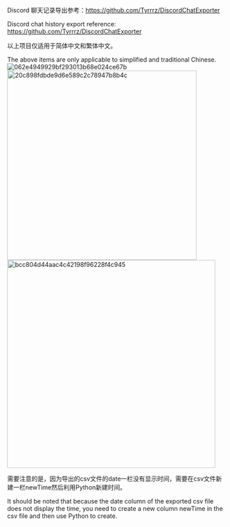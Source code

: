 Discord 聊天记录导出参考：https://github.com/Tyrrrz/DiscordChatExporter

Discord chat history export reference: https://github.com/Tyrrrz/DiscordChatExporter

以上项目仅适用于简体中文和繁体中文。


The above items are only applicable to simplified and traditional Chinese.
![062e4949929bf293013b68e024ce67b](https://github.com/kakiyeah/Sentiment-analysis-of-Discord-chat-history/assets/160962346/41e33e2c-7818-470a-b1c2-123e7bebb8a6)
<img width="437" alt="20c898fdbde9d6e589c2c78947b8b4c" src="https://github.com/kakiyeah/Sentiment-analysis-of-Discord-chat-history/assets/160962346/2429d3db-1569-4ea9-af0f-e07119f64aa5">
<img width="480" alt="bcc804d44aac4c42198f96228f4c945" src="https://github.com/kakiyeah/Sentiment-analysis-of-Discord-chat-history/assets/160962346/a19102b2-2d2d-4479-9093-02150102ec4d">


需要注意的是，因为导出的csv文件的date一栏没有显示时间，需要在csv文件新建一栏newTime然后利用Python新建时间。

It should be noted that because the date column of the exported csv file does not display the time, you need to create a new column newTime in the csv file and then use Python to create.
